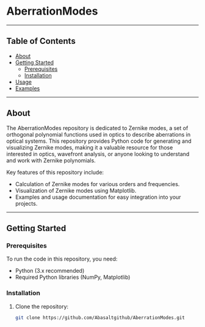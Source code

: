 # AberrationModes

---

## Table of Contents

- [About](#about)
- [Getting Started](#getting-started)
  - [Prerequisites](#prerequisites)
  - [Installation](#installation)
- [Usage](#usage)
- [Examples](#examples)

---

## About

The AberrationModes repository is dedicated to Zernike modes, a set of orthogonal polynomial functions used in optics to describe aberrations in optical systems. This repository provides Python code for generating and visualizing Zernike modes, making it a valuable resource for those interested in optics, wavefront analysis, or anyone looking to understand and work with Zernike polynomials.

Key features of this repository include:

- Calculation of Zernike modes for various orders and frequencies.
- Visualization of Zernike modes using Matplotlib.
- Examples and usage documentation for easy integration into your projects.

---

## Getting Started

### Prerequisites

To run the code in this repository, you need:

- Python (3.x recommended)
- Required Python libraries (NumPy, Matplotlib)

### Installation

1. Clone the repository:

   ```bash
   git clone https://github.com/Abasaltgithub/AberrationModes.git
